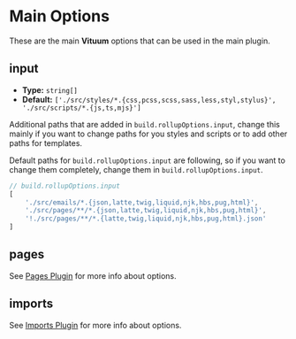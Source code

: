 # Main Options

These are the main **Vituum** options that can be used in the main plugin.

## input

- **Type:** `string[]`
- **Default:** `['./src/styles/*.{css,pcss,scss,sass,less,styl,stylus}', './src/scripts/*.{js,ts,mjs}']`

Additional paths that are added in `build.rollupOptions.input`, change this mainly if you want to change paths for you styles and scripts or to add other paths for templates.

Default paths for `build.rollupOptions.input` are following, so if you want to change them completely, change them in `build.rollupOptions.input`.
```javascript
// build.rollupOptions.input
[
    './src/emails/*.{json,latte,twig,liquid,njk,hbs,pug,html}',
    './src/pages/**/*.{json,latte,twig,liquid,njk,hbs,pug,html}',
    '!./src/pages/**/*.{latte,twig,liquid,njk,hbs,pug,html}.json'
]
```

## pages

See [Pages Plugin](/plugins/pages) for more info about options.


## imports

See [Imports Plugin](/plugins/imports) for more info about options.
